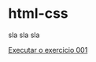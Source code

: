 # html-css
 
 sla sla sla

<a href="https://gabrielfaltz.github.io/html-css/exercicios/ex001/index.html">Executar o exercicio 001</a>
